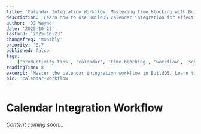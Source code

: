 ```yaml
---
title: 'Calendar Integration Workflow: Mastering Time Blocking with BuildOS'
description: 'Learn how to use BuildOS calendar integration for effective time blocking and task scheduling. Practical workflow tips.'
author: 'DJ Wayne'
date: '2025-10-23'
lastmod: '2025-10-23'
changefreq: 'monthly'
priority: '0.7'
published: false
tags:
    ['productivity-tips', 'calendar', 'time-blocking', 'workflow', 'scheduling', 'google-calendar']
readingTime: 8
excerpt: 'Master the calendar integration workflow in BuildOS. Learn time blocking strategies and smart scheduling techniques.'
pic: 'calendar-workflow'
---
```


# Calendar Integration Workflow

_Content coming soon..._
